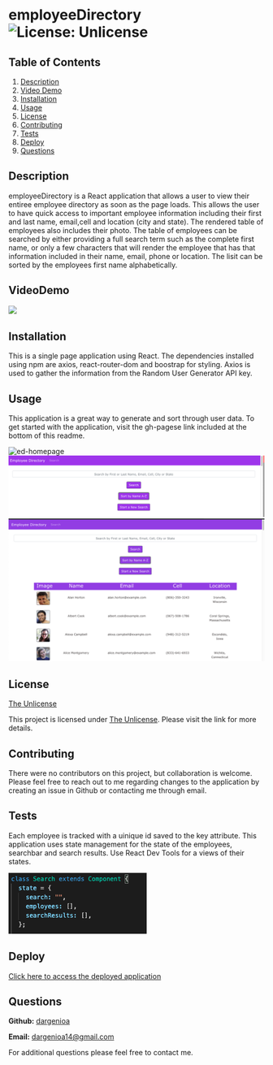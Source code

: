 # employeeDirectory ![License: Unlicense](https://img.shields.io/badge/license-Unlicense-blue.svg)

## Table of Contents

1. [Description](#description)
1. [Video Demo](#videodemo)
1. [Installation](#installation)
1. [Usage](#usage)
1. [License](#license)
1. [Contributing](#contributing)
1. [Tests](#tests)
1. [Deploy](#deploy)
1. [Questions](#questions)

## Description

employeeDirectory is a React application that allows a user to view their entiree employee directory as soon as the page loads.  This allows the user to have quick access to important employee information including their first and last name, email,cell and location (city and state).  The rendered table of employees also includes their photo.  The table of employees can be searched by either providing a full search term such as the complete first name,  or only a few characters that will render the employee that has that information included in their name, email, phone or location.  The lisit can be sorted by the employees first name alphabetically.

## VideoDemo

![](./public/images/employeeDirectoryDemo.gif)

## Installation

This is a single page application using React.  The dependencies installed  using npm are axios, react-router-dom and boostrap for styling.  Axios is used to gather the information from the Random User Generator API key.

## Usage

This application is a great way to generate and sort through user data.  To get started with the application, visit the gh-pagese link included at the bottom of this readme.

  <img src="./public/images/hompage.png" alt="ed-homepage">

  <img src="./public/images/searchbar.png" alt="searchbar">

   <img src="./public/images/sortnamea-z.png" alt="sort">


## License

[The Unlicense](http://unlicense.org/)

This project is licensed under [The Unlicense](http://unlicense.org/). Please visit the link for more details.

## Contributing

There were no contributors on this project, but collaboration is welcome. Please feel free to reach out to me regarding changes to the application by creating an issue in Github or contacting me through email.

## Tests

Each employee is tracked with a uinique id saved to the key attribute. This application uses state management for the state of the employees, searchbar and search results.  Use React Dev Tools for a views of their states.

   <img src="./public/images/classcomponent.png" alt="classcomponent">

## Deploy

[Click here to access the deployed application](https://dargenioa.github.io/employeeDirectory/)
  
## Questions

**Github:** [dargenioa](http://github.com/dargenioa)

**Email:** [dargenioa14@gmail.com](dargenioa14@gmail.com)

For additional questions please feel free to contact me.
